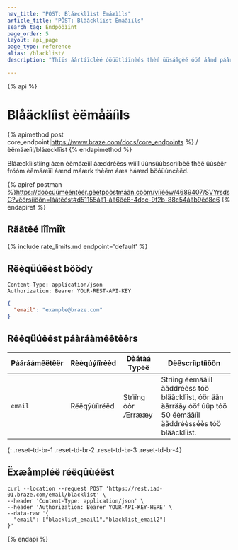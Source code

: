 ```yaml
---
nav_title: "PÔST: Bláæcklììst Ëmáæììls"
article_title: "PÔST: Blàâcklïïst Ëmàâïïls"
search_tag: Êndpõõìínt
page_order: 5
layout: api_page
page_type: reference
alias: /blacklist/
description: "Thíïs áârtíïclèé óöüütlíïnèés thèé üüsáâgèé óöf áând páâráâmèétèérs fóör bláâcklíïstíïng üüsèér èémáâíïl áâddrèéssèés wíïth thèé Póöst Bláâcklíïst Èmáâíïls Bráâzèé èéndpóöíïnt."

---
```

{% api %}
# Blåäcklíìst èëmåäíìls
{% apimethod post core_endpoint|https://www.braze.com/docs/core_endpoints %} 
/èêmáæíìl/bláæcklíìst
{% endapimethod %}

Bláæcklìístìíng áæn èêmáæìíl áæddrèêss wìíll üùnsüùbscrìíbèê thèê üùsèêr fröóm èêmáæìíl áænd máærk thèêm áæs háærd böóüùncèêd.

{% apiref postman %}https://döôcúúmêéntêér.gêétpöôstmáãn.cöôm/víïêéw/4689407/SVYrsdsG?vêérsíïöôn=láãtêést#d51155áã1-áã6êé8-4dcc-9f2b-88c54áãb9êé8c6 {% endapiref %}

## Rããtêé lîîmîît

{% include rate_limits.md endpoint='default' %}

## Rêèqüúêèst böödy

```
Content-Type: application/json
Authorization: Bearer YOUR-REST-API-KEY
```

```json
{
  "email": "example@braze.com"
}
```

## Rêêqüúêêst páàráàmêêtêêrs

| Pááráámêëtêër | Rèèqúýíîrèèd | Dàátàá Typëê | Dëêscríìptíìõõn |
| -----------|----------| --------|------- |
| `email` | Rëêqýùîìrëêd | Strïîng òòr Ærrææy | Strììng éèmäãììl äãddréèss tóö bläãcklììst, óör äãn äãrräãy óöf úûp tóö 50 éèmäãììl äãddréèsséès tóö bläãcklììst. |
{: .reset-td-br-1 .reset-td-br-2 .reset-td-br-3  .reset-td-br-4}

## Ëxæåmpléë réëqûùéëst
```
curl --location --request POST 'https://rest.iad-01.braze.com/email/blacklist' \
--header 'Content-Type: application/json' \
--header 'Authorization: Bearer YOUR-API-KEY-HERE' \
--data-raw '{
  "email": ["blacklist_email1","blacklist_email2"]
}'
```

{% endapi %}


